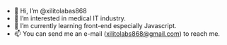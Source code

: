 - 👋 Hi, I’m @xilitolabas868
- 👀 I’m interested in medical IT industry.
- 🌱 I’m currently learning front-end especially Javascript.
- 📫 You can send me an e-mail (xilitolabs868@gmail.com) to reach me.
